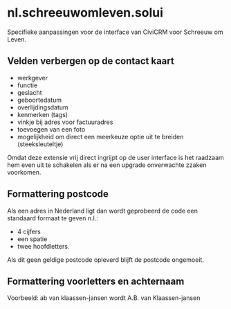 # nl.schreeuwomleven.solui

Specifieke aanpassingen voor de interface van CiviCRM voor Schreeuw om Leven. 

## Velden verbergen op de contact kaart

- werkgever
- functie
- geslacht
- geboortedatum
- overlijdingsdatum
- kenmerken (tags)
- vinkje bij adres voor factuuradres
- toevoegen van een foto
- mogelijkheid om direct een meerkeuze optie uit te breiden (steeksleuteltje)

Omdat deze extensie vrij direct ingrijpt op de user interface is het raadzaam hem even uit te schakelen
als er na een upgrade onverwachte zzaken voorkomen.

## Formattering postcode

Als een adres in Nederland ligt dan wordt geprobeerd de code een standaard formaat te geven n.l.:
* 4 cijfers
* een spatie
* twee hoofdletters.

Als dit geen geldige postcode opleverd blijft de postcode ongemoeit.

## Formattering voorletters en achternaam

Voorbeeld:
ab van klaassen-jansen wordt A.B. van Klaassen-jansen

